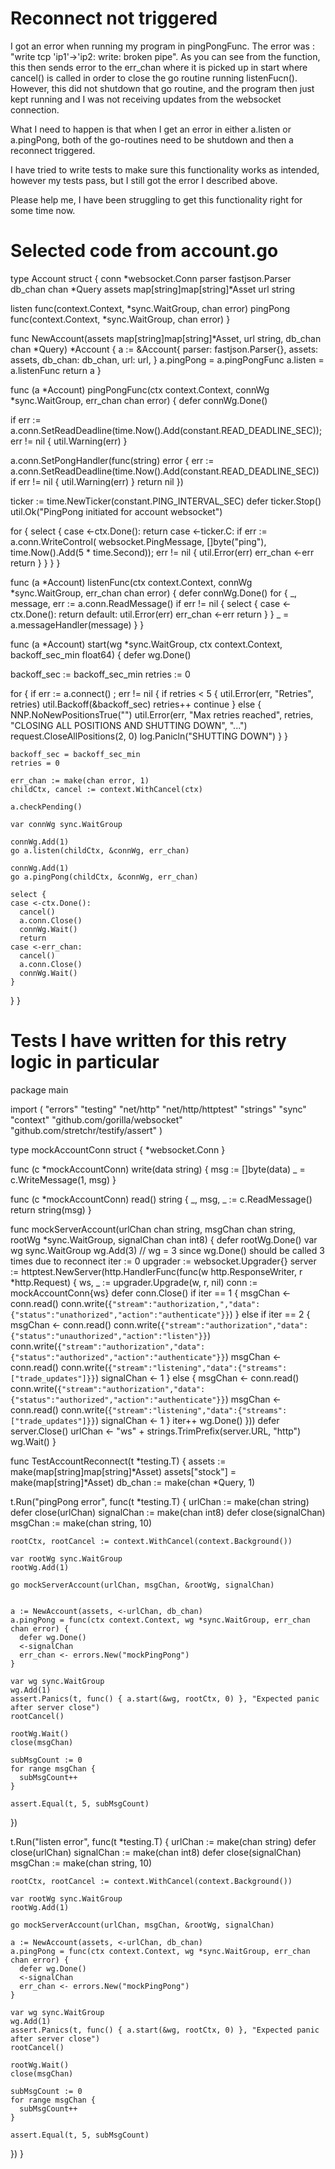 
# Reconnect not triggered

I got an error when running my program in pingPongFunc. The error was : "write tcp 'ip1'->'ip2: write: broken pipe". As you can see from the function, this then sends error to the err_chan where it is picked up in start where cancel() is called in order to close the go routine running listenFucn(). However, this did not shutdown that go routine, and the program then just kept running and I was not receiving updates from the websocket connection.

What I need to happen is that when I get an error in either a.listen or a.pingPong, both of the go-routines need to be shutdown and then a reconnect triggered. 

I have tried to write tests to make sure this functionality works as intended, however my tests pass, but I still got the error I described above.

Please help me, I have been struggling to get this functionality right for some time now.

# Selected code from account.go

type Account struct {
  conn    *websocket.Conn
  parser  fastjson.Parser
  db_chan chan *Query
  assets  map[string]map[string]*Asset
  url     string

  listen func(context.Context, *sync.WaitGroup, chan error)
  pingPong func(context.Context, *sync.WaitGroup, chan error)
}

func NewAccount(assets map[string]map[string]*Asset, url string, db_chan chan *Query) *Account {
  a := &Account{
    parser: fastjson.Parser{},
    assets: assets,
    db_chan: db_chan,
    url: url,
  }
  a.pingPong = a.pingPongFunc
  a.listen = a.listenFunc
  return a
}

func (a *Account) pingPongFunc(ctx context.Context, connWg *sync.WaitGroup, err_chan chan error) {
  defer connWg.Done()

  if err := a.conn.SetReadDeadline(time.Now().Add(constant.READ_DEADLINE_SEC)); err != nil {
    util.Warning(err)
  }

  a.conn.SetPongHandler(func(string) error {
    err := a.conn.SetReadDeadline(time.Now().Add(constant.READ_DEADLINE_SEC))
    if err != nil {
      util.Warning(err)
    }
    return nil
  })

  ticker := time.NewTicker(constant.PING_INTERVAL_SEC)
  defer ticker.Stop()
  util.Ok("PingPong initiated for account websocket")

  for {
    select {
    case <-ctx.Done():
      return
    case <-ticker.C:
      if err := a.conn.WriteControl(
        websocket.PingMessage, []byte("ping"), 
        time.Now().Add(5 * time.Second)); err != nil {
        util.Error(err)
        err_chan <-err
        return
      }
    }
  }
}

func (a *Account) listenFunc(ctx context.Context, connWg *sync.WaitGroup, err_chan chan error) {
  defer connWg.Done()
  for {
    _, message, err := a.conn.ReadMessage()
    if err != nil {
      select {
      case <-ctx.Done():
        return
      default:
        util.Error(err)
        err_chan <-err
        return
      }
    }
    _ = a.messageHandler(message)
  }
}

func (a *Account) start(wg *sync.WaitGroup, ctx context.Context, backoff_sec_min float64) {
  defer wg.Done()

  backoff_sec := backoff_sec_min
  retries := 0

  for {
    if err := a.connect() ; err != nil {
      if retries < 5 {
        util.Error(err, "Retries", retries)
        util.Backoff(&backoff_sec)
        retries++
        continue
      } else {
        NNP.NoNewPositionsTrue("")
        util.Error(err, "Max retries reached", retries, "CLOSING ALL POSITIONS AND SHUTTING DOWN", "...")
        request.CloseAllPositions(2, 0)
        log.Panicln("SHUTTING DOWN")
      }
    }

    backoff_sec = backoff_sec_min
    retries = 0

    err_chan := make(chan error, 1)
    childCtx, cancel := context.WithCancel(ctx)

    a.checkPending()

    var connWg sync.WaitGroup

    connWg.Add(1)
    go a.listen(childCtx, &connWg, err_chan)

    connWg.Add(1)
    go a.pingPong(childCtx, &connWg, err_chan)

    select {
    case <-ctx.Done():
      cancel()
      a.conn.Close()
      connWg.Wait()
      return
    case <-err_chan:
      cancel()
      a.conn.Close()
      connWg.Wait()
    }
  }
}


# Tests I have written for this retry logic in particular

package main

import (
  "errors"
  "testing"
  "net/http"
  "net/http/httptest"
  "strings"
  "sync"
  "context"
  "github.com/gorilla/websocket"
  "github.com/stretchr/testify/assert"
)

type mockAccountConn struct {
  *websocket.Conn
}

func (c *mockAccountConn) write(data string) {
  msg := []byte(data)
  _ = c.WriteMessage(1, msg)
}

func (c *mockAccountConn) read() string {
  _, msg, _ := c.ReadMessage()
  return string(msg)
}

func mockServerAccount(urlChan chan string, msgChan chan string, rootWg *sync.WaitGroup, signalChan chan int8) {
  defer rootWg.Done()
  var wg sync.WaitGroup
  wg.Add(3)  // wg = 3 since wg.Done() should be called 3 times due to reconnect
  iter := 0
  upgrader := websocket.Upgrader{}
  server := httptest.NewServer(http.HandlerFunc(func(w http.ResponseWriter, r *http.Request) {
    ws, _ := upgrader.Upgrade(w, r, nil)
    conn := mockAccountConn{ws}
    defer conn.Close()
    if iter == 1 {
      msgChan <- conn.read()
      conn.write(`{"stream":"authorization,","data":{"status":"unathorized","action":"authenticate"}}`)
    } else if iter == 2 {
      msgChan <- conn.read()
      conn.write(`{"stream":"authorization","data":{"status":"unauthorized","action":"listen"}}`)
      conn.write(`{"stream":"authorization","data":{"status":"authorized","action":"authenticate"}}`)
      msgChan <- conn.read()
      conn.write(`{"stream":"listening","data":{"streams":["trade_updates"]}}`)
      signalChan <- 1
    } else {
      msgChan <- conn.read()
      conn.write(`{"stream":"authorization","data":{"status":"authorized","action":"authenticate"}}`)
      msgChan <- conn.read()
      conn.write(`{"stream":"listening","data":{"streams":["trade_updates"]}}`)
      signalChan <- 1
    }
    iter++
    wg.Done()
  }))
  defer server.Close()
  urlChan <- "ws" + strings.TrimPrefix(server.URL, "http")
  wg.Wait()
}

func TestAccountReconnect(t *testing.T) {
  assets := make(map[string]map[string]*Asset)
  assets["stock"] = make(map[string]*Asset)
  db_chan := make(chan *Query, 1)

  t.Run("pingPong error", func(t *testing.T) {
    urlChan := make(chan string)
    defer close(urlChan)
    signalChan := make(chan int8)
    defer close(signalChan)
    msgChan := make(chan string, 10)

    rootCtx, rootCancel := context.WithCancel(context.Background())

    var rootWg sync.WaitGroup
    rootWg.Add(1)

    go mockServerAccount(urlChan, msgChan, &rootWg, signalChan)


    a := NewAccount(assets, <-urlChan, db_chan)
    a.pingPong = func(ctx context.Context, wg *sync.WaitGroup, err_chan chan error) {
      defer wg.Done()
      <-signalChan
      err_chan <- errors.New("mockPingPong")
    }

    var wg sync.WaitGroup
    wg.Add(1)
    assert.Panics(t, func() { a.start(&wg, rootCtx, 0) }, "Expected panic after server close")
    rootCancel()

    rootWg.Wait()
    close(msgChan)

    subMsgCount := 0
    for range msgChan {
      subMsgCount++
    }

    assert.Equal(t, 5, subMsgCount)
  })

  t.Run("listen error", func(t *testing.T) {
    urlChan := make(chan string)
    defer close(urlChan)
    signalChan := make(chan int8)
    defer close(signalChan)
    msgChan := make(chan string, 10)

    rootCtx, rootCancel := context.WithCancel(context.Background())

    var rootWg sync.WaitGroup
    rootWg.Add(1)

    go mockServerAccount(urlChan, msgChan, &rootWg, signalChan)

    a := NewAccount(assets, <-urlChan, db_chan)
    a.pingPong = func(ctx context.Context, wg *sync.WaitGroup, err_chan chan error) {
      defer wg.Done()
      <-signalChan
      err_chan <- errors.New("mockPingPong")
    }

    var wg sync.WaitGroup
    wg.Add(1)
    assert.Panics(t, func() { a.start(&wg, rootCtx, 0) }, "Expected panic after server close")
    rootCancel()

    rootWg.Wait()
    close(msgChan)

    subMsgCount := 0
    for range msgChan {
      subMsgCount++
    }

    assert.Equal(t, 5, subMsgCount)
  })
}
